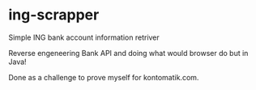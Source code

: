 # ing-scrapper
Simple ING bank account information retriver

Reverse engeneering Bank API and doing what would browser do but in Java!

Done as a challenge to prove myself for kontomatik.com. 
